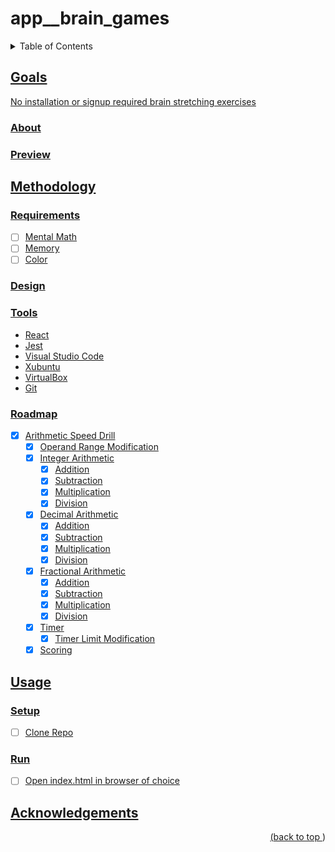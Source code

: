 # app__brain_games
<a name="readme-top"></a>
<details>
    <summary>Table of Contents</summary>
    <ol>
        <li><a href="#goals">Goals</a>
            <ul>
                <li><a href="#about">About</li>
                <li><a href="#preview">Preview</li>
            </ul>
        </li>
        <li><a href="#methodology">Methodology</li>
          <ul>
            <li><a href="#requirements">Requirements</li>
            <li><a href="#design">Design</li>
            <li><a href="#tools">Tools</li>
            <li><a href="#roadmap">Roadmap</li>
          </ul>
        </li>
        <li><a href="#usage">Usage</a>
            <ul>
                <li><a href="#setup">Setup</li>
                <li><a href="#run">Run</li>
            </ul>
        </li>
        <li><a href="#acknowledgements">Acknowledgements</li>
    </ol>
</details>

## Goals

No installation or signup required brain stretching exercises

### About
### Preview
## Methodology
### Requirements

- [ ] Mental Math
- [ ] Memory
- [ ] Color

### Design
### Tools

* React
* Jest
* Visual Studio Code
* Xubuntu
* VirtualBox
* Git

### Roadmap

- [x] Arithmetic Speed Drill
    - [x] Operand Range Modification
    - [x] Integer Arithmetic
        - [x] Addition
        - [x] Subtraction
        - [x] Multiplication
        - [x] Division
    - [x] Decimal Arithmetic
        - [x] Addition
        - [x] Subtraction
        - [x] Multiplication
        - [x] Division
    - [x] Fractional Arithmetic
        - [x] Addition
        - [x] Subtraction
        - [x] Multiplication
        - [x] Division
    - [x] Timer
        - [x] Timer Limit Modification
    - [x] Scoring

## Usage

### Setup

- [ ] Clone Repo

### Run

- [ ] Open index.html in browser of choice

## Acknowledgements
<p align="right">(<a href="#readme-top">back to top </a>)</p>